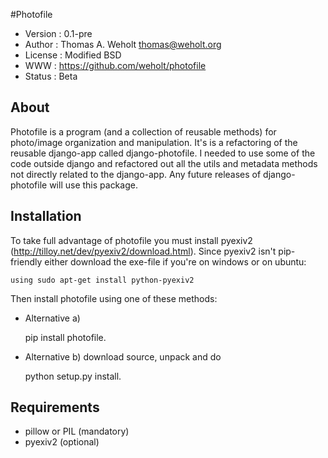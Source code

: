 #Photofile

- Version : 0.1-pre
- Author : Thomas A. Weholt <thomas@weholt.org>
- License : Modified BSD
- WWW : https://github.com/weholt/photofile
- Status : Beta

## About

Photofile is a program (and a collection of reusable methods) for photo/image organization and manipulation. It's is a
refactoring of the reusable django-app called django-photofile. I needed to use some of the code outside django and
refactored out all the utils and metadata methods not directly related to the django-app. Any future releases of
django-photofile will use this package.

## Installation

To take full advantage of photofile you must install pyexiv2 (http://tilloy.net/dev/pyexiv2/download.html). Since pyexiv2
isn't pip-friendly either download the exe-file if you're on windows or on ubuntu:

    using sudo apt-get install python-pyexiv2

Then install photofile using one of these methods:

* Alternative a)

    pip install photofile.


* Alternative b) download source, unpack and do

    python setup.py install.


## Requirements

* pillow or PIL (mandatory)
* pyexiv2 (optional)
